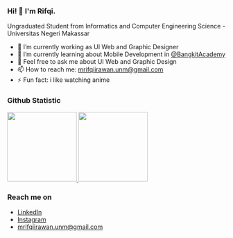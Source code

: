### Hi! 👋 I'm Rifqi.

Ungraduated Student from Informatics and Computer Engineering Science - Universitas Negeri Makassar

- 🔭 I’m currently working as UI Web and Graphic Designer
- 🌱 I’m currently learning about Mobile Development in <a href="https://grow.google/intl/id_id/bangkit/?tab=machine-learning">@BangkitAcademy</a>
- 💬 Feel free to ask me about UI Web and Graphic Design
- 📫 How to reach me: mrifqiirawan.unm@gmail.com
- ⚡ Fun fact: i like watching anime

### Github Statistic
<p align="left">
<a href="https://github.com/heireev">
  <img height="160em" src="https://github-readme-stats-eight-theta.vercel.app/api?username=heireev&show_icons=true&theme=algolia&include_all_commits=true&count_private=true"/>
  <img height="160em" src="https://github-readme-stats-eight-theta.vercel.app/api/top-langs/?username=heireev&layout=compact&langs_count=8&theme=algolia"/>
</a>
</p>

### Reach me on
- <a href="https://linkedin.com/in/heireev/">LinkedIn</a>
- <a href="https://instagram.com/in/heireev/">Instagram</a>
- mrifqiirawan.unm@gmail.com
